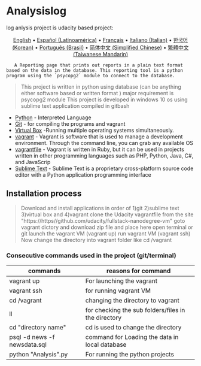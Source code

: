 # Analysislog
log anlysis project is udacity based project:

<p align="center">
  <a href="/docs/README-en.md">English</a> •
  <a href="/docs/README-esla.md">Español (Latinoamérica)</a> •
  <a href="/docs/README-fr.md">Français</a> •
  <a href="/docs/README-iteu.md">Italiano (Italian)</a> •
  <a href="/docs/README-kokr.md">한국어 (Korean)</a> •
  <a href="/docs/README-ptbr.md">Português (Brasil)</a> •
  <a href="/docs/README-zhcn.md">简体中文 (Simplified Chinese)</a> •
  <a href="/docs/README-zhtw.md">繁體中文 (Taiwanese Mandarin)</a>
</p>

       A Reporting page that prints out reports in a plain text format based on the data in the database. This reporting tool is a python program using the `psycopg2` module to connect to the database.

> This project is written in python 
> using database (can be anything either software based or written format )
> major requirement is psycopg2 module
> This project is developed in windows 10 os
> using sublime text application
> compiled in gitbash

* [Python](https://www.python.org/) - Interpreted Language
* [Git](https://git-scm.com/) - for compiling the programs and vagrant
* [Virtual Box](https://www.virtualbox.org/) -Running multiple operating systems simultaneously.
* [vagrant](https://www.vagrantup.com/) - Vagrant is software that is used to manage a development environment. Through the command line, you can grab any available OS
* [vagrantfile](https://https//github.com/udacity/fullstack-nanodegree-vm) - Vagrant is written in Ruby, but it can be used in projects written in other programming languages such as PHP, Python, Java, C#, and JavaScrip
* [Sublime Text](https://www.sublimetext.com/3) - Sublime Text is a proprietary cross-platform source code editor with a Python application programming interface

## Installation process
>Download and install applications in order 
>of 1)git 2)sublime text 3)virtual box and 4)vagrant
>clone the Udacity vagrantfile from the site "https://https//github.com/udacity/fullstack-nanodegree-vm"
>goto vagrant dictory and download zip file and place here
>open terminal or git
>launch the vagrant VM (vagrant up)
>run vagrant VM (vagrant ssh)
>Now change the directory into vagrant folder  like cd /vagrant

### Consecutive commands used in the project (git/terminal)
| commands | reasons for command|
| ------ | ------ |
| vagrant up | For launching the vagrant  |
| vagrant ssh | for running vagrant VM |
| cd /vagrant | changing the directory to vagrant |
| ll | for checking the sub folders/files in the directory |
| cd "directory name" | cd is used to change the directory  |
| psql -d news -f newsdata.sql| command for Loading the data in local database |
| python "Analysis".py | For running the python projects |
